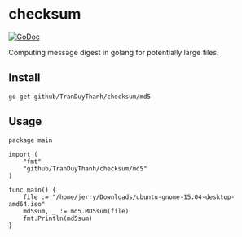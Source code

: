 checksum
==
[![GoDoc](https://godoc.org/github.com/codingsince1985/checksum?status.svg)](https://godoc.org/github.com/codingsince1985/checksum)

Computing message digest in golang for potentially large files.

Install
--
`go get github/TranDuyThanh/checksum/md5`

Usage
--

	package main

	import (
		"fmt"
		"github/TranDuyThanh/checksum/md5"
	)

	func main() {
		file := "/home/jerry/Downloads/ubuntu-gnome-15.04-desktop-amd64.iso"
		md5sum, _ := md5.MD5sum(file)
		fmt.Println(md5sum)
	}